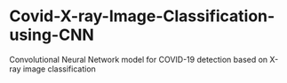 # Covid-X-ray-Image-Classification-using-CNN
Convolutional Neural Network model for COVID-19 detection based on X-ray image classification 



